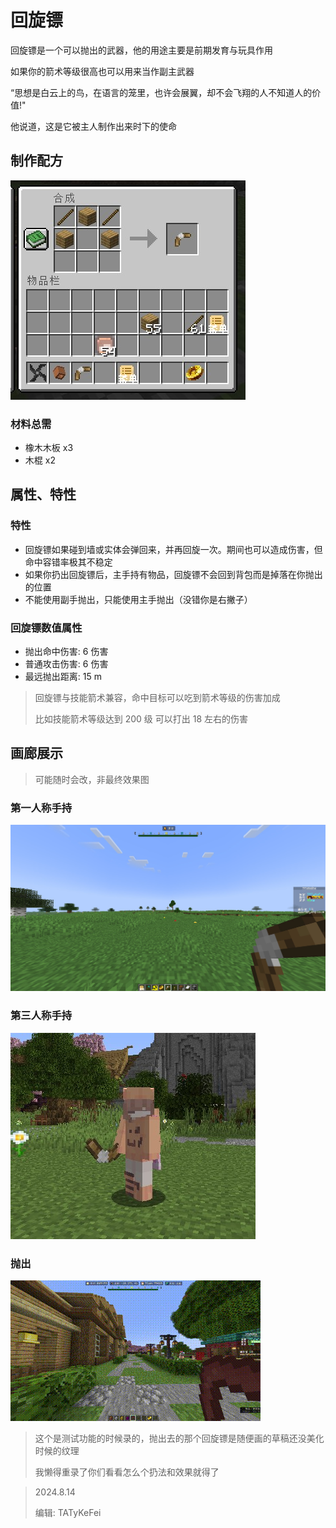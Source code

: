 # 回旋镖

回旋镖是一个可以抛出的武器，他的用途主要是前期发育与玩具作用

如果你的箭术等级很高也可以用来当作副主武器

“思想是白云上的鸟，在语言的笼里，也许会展翼，却不会飞翔的人不知道人的价值!"

他说道，这是它被主人制作出来时下的使命

## 制作配方

<img src="./equi/boomerang/img/craft.jpg">

### 材料总需

* 橡木木板 x3
* 木棍 x2

## 属性、特性

### 特性

* 回旋镖如果碰到墙或实体会弹回来，并再回旋一次。期间也可以造成伤害，但命中容错率极其不稳定
* 如果你扔出回旋镖后，主手持有物品，回旋镖不会回到背包而是掉落在你抛出的位置
* 不能使用副手抛出，只能使用主手抛出（没错你是右撇子）

### 回旋镖数值属性

* 抛出命中伤害: 6 伤害
* 普通攻击伤害: 6 伤害
* 最远抛出距离: 15 m

> 回旋镖与技能箭术兼容，命中目标可以吃到箭术等级的伤害加成
>
> 比如技能箭术等级达到 200 级 可以打出 18 左右的伤害

## 画廊展示

> 可能随时会改，非最终效果图

### 第一人称手持

<img src="./equi/boomerang/img/fps.jpg">

### 第三人称手持

<img src="./equi/boomerang/img/in_hand.jpg">

### 抛出

<img src="./equi/boomerang/img/ejection.gif">

> 这个是测试功能的时候录的，抛出去的那个回旋镖是随便画的草稿还没美化时候的纹理
>
> 我懒得重录了你们看看怎么个扔法和效果就得了

> 2024.8.14
>
> 编辑: TATyKeFei